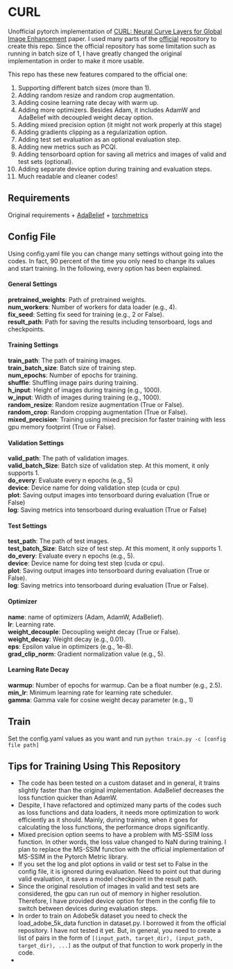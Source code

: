# CURL
Unofficial pytorch implementation of [CURL: Neural Curve Layers for Global Image Enhancement](https://arxiv.org/abs/1911.13175)
paper.
I used many parts of the [official](https://github.com/sjmoran/CURL) repository to create this repo.
Since the official repository has some limitation such as running in batch size of 1, I have greatly changed the 
original implementation in order to make it more usable.

This repo has these new features compared to the official one:
1. Supporting different batch sizes (more than 1).
2. Adding random resize and random crop augmentation.
3. Adding cosine learning rate decay with warm up.
4. Adding more optimizers. Besides Adam, it includes AdamW and AdaBelief with decoupled weight decay option.
5. Adding mixed precision option (it might not work properly at this stage)
6. Adding gradients clipping as a regularization option.
7. Adding test set evaluation as an optional evaluation step.
8. Adding new metrics such as PCQI.
9. Adding tensorboard option for saving all metrics and images of valid and test sets (optional).
10. Adding separate device option during training and evaluation steps. 
11. Much readable and cleaner codes!


## Requirements
Original requirements + [AdaBelief](https://github.com/juntang-zhuang/Adabelief-Optimizer) +
[torchmetrics](https://torchmetrics.readthedocs.io/en/stable/)

## Config File
Using config.yaml file you can change many settings without going into the codes. In fact, 90 percent of the time you 
only need to change its values and start training. In the following, every option has been explained. 

#### General Settings
**pretrained_weights**: Path of pretrained weights. \
**num_workers**: Number of workers for data loader (e.g., 4). \
**fix_seed**: Setting fix seed for training (e.g., 2 or False). \
**result_path**: Path for saving the results including tensorboard, logs and checkpoints.

#### Training Settings
**train_path**: The path of training images. \
**train_batch_size**: Batch size of training step. \
**num_epochs**: Number of epochs for training. \
**shuffle**: Shuffling image pairs during training.\
**h_input**: Height of images during training (e.g., 1000). \
**w_input**: Width of images during training (e.g., 1000). \
**random_resize**: Random resize augmentation (True or False). \
**random_crop**: Random cropping augmentation (True or False). \
**mixed_precision**: Training using mixed precision for faster training with less gpu memory footprint (True or False).

#### Validation Settings
**valid_path**: The path of validation images. \
**valid_batch_Size**: Batch size of validation step. At this moment, it only supports 1. \
**do_every**: Evaluate every n epochs (e.g., 5) \
**device**: Device name for doing validation step (cuda or cpu) \
**plot**: Saving output images into tensorboard during evaluation (True or False) \
**log**: Saving metrics into tensorboard during evaluation (True or False)

#### Test Settings
**test_path**: The path of test images. \
**test_batch_Size**: Batch size of test step. At this moment, it only supports 1. \
**do_every**: Evaluate every n epochs (e.g., 5). \
**device**: Device name for doing test step (cuda or cpu). \
**plot**: Saving output images into tensorboard during evaluation (True or False). \
**log**: Saving metrics into tensorboard during evaluation (True or False). 

#### Optimizer
**name**: name of optimizers (Adam, AdamW, AdaBelief). \
**lr**: Learning rate. \
**weight_decouple**: Decoupling weight decay (True or False). \
**weight_decay**: Weight decay (e.g., 0.01). \
**eps**: Epsilon value in optimizers (e.g., 1e-8). \
**grad_clip_norm**: Gradient normalization value (e.g., 5). 

#### Learning Rate Decay
**warmup**: Number of epochs for warmup. Can be a float number (e.g., 2.5). \
**min_lr**: Minimum learning rate for learning rate scheduler. \
**gamma**: Gamma vale for cosine weight decay parameter (e.g., 1)

## Train
Set the config.yaml values as you want and run `python train.py -c [config file path]`

## Tips for Training Using This Repository
* The code has been tested on a custom dataset and in general, it trains slightly faster than the original implementation.
AdaBelief decreases the loss function quicker than AdamW.
* Despite, I have refactored and optimized many parts of the codes such as loss functions and data loaders,
it needs more optimization to work efficiently as it should. Mainly, during training,
when it goes for calculating the loss functions, the performance drops significantly.
* Mixed precision option seems to have a problem with MS-SSIM loss function. 
In other words, the loss value changed to NaN during training. I plan to replace the MS-SSIM function with the official
implementation of MS-SSIM in the Pytorch Metric library.
* If you set the log and plot options in valid or test set to False in the config file, it is ignored during evaluation.
Need to point out that during valid evaluation, it saves a model checkpoint in the result path.
* Since the original resolution of images in valid and test sets are considered, the gpu can run out of memory in higher
resolution. Therefore, I have provided device option for them in the config file to switch between devices during
evaluation steps.
* In order to train on Adobe5k dataset you need to check the load_adobe_5k_data function in dataset.py.
I borrowed it from the official repository. I have not tested it yet.
But, in general, you need to create a list of pairs in the form of 
`[(input_path, target_dir), (input_path, target_dir), ...]`
as the output of that function to work properly in the code.
* 